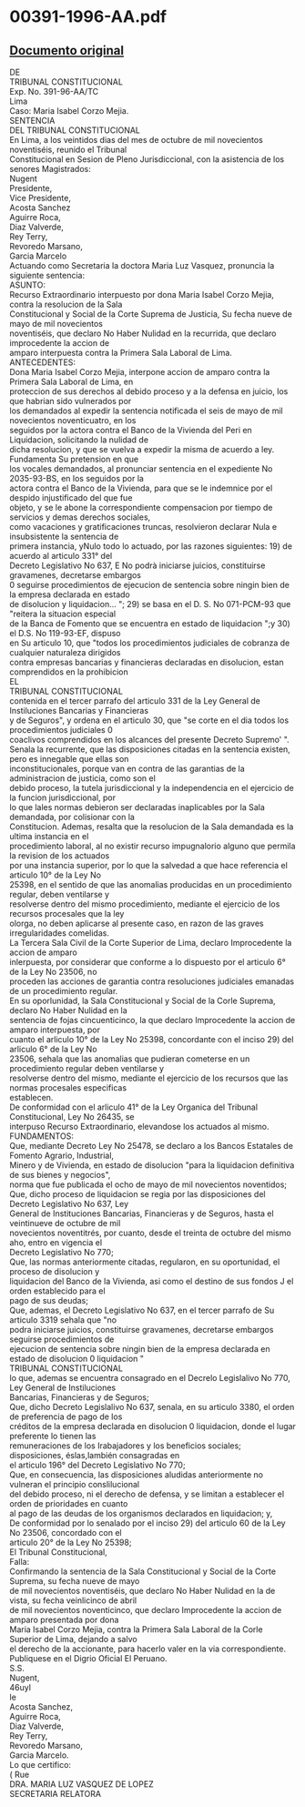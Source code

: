 
00391-1996-AA.pdf
=================
  
[Documento original](https://tc.gob.pe/jurisprudencia/1997/00391-1996-AA.pdf)  
---  
DE  
TRIBUNAL CONSTITUCIONAL  
Exp. No. 391-96-AA/TC  
Lima  
Caso: Maria Isabel Corzo Mejia.  
SENTENCIA  
DEL TRIBUNAL CONSTITUCIONAL  
En Lima, a los veintidos dias del mes de octubre de mil novecientos noventiséis, reunido el Tribunal  
Constitucional en Sesion de Pleno Jurisdiccional, con la asistencia de los senores Magistrados:  
Nugent  
Presidente,  
Vice Presidente,  
Acosta Sanchez  
Aguirre Roca,  
Diaz Valverde,  
Rey Terry,  
Revoredo Marsano,  
Garcia Marcelo  
Actuando como Secretaria la doctora Maria Luz Vasquez, pronuncia la siguiente sentencia:  
ASUNTO:  
Recurso Extraordinario interpuesto por dona Maria Isabel Corzo Mejia, contra la resolucion de la Sala  
Constitucional y Social de la Corte Suprema de Justicia, Su fecha nueve de mayo de mil novecientos  
noventiséis, que declaro No Haber Nulidad en la recurrida, que declaro improcedente la accion de  
amparo interpuesta contra la Primera Sala Laboral de Lima.  
ANTECEDENTES:  
Dona Maria Isabel Corzo Mejia, interpone accion de amparo contra la Primera Sala Laboral de Lima, en  
proteccion de sus derechos al debido proceso y a la defensa en juicio, los que habrian sido vulnerados por  
los demandados al expedir la sentencia notificada el seis de mayo de mil novecientos noventicuatro, en los  
seguidos por la actora contra el Banco de la Vivienda del Peri en Liquidacion, solicitando la nulidad de  
dicha resolucion, y que se vuelva a expedir la misma de acuerdo a ley. Fundamenta Su pretension en que  
los vocales demandados, al pronunciar sentencia en el expediente No 2035-93-BS, en los seguidos por la  
actora contra el Banco de la Vivienda, para que se le indemnice por el despido injustificado del que fue  
objeto, y se le abone la correspondiente compensacion por tiempo de servicios y demas derechos sociales,  
como vacaciones y gratificaciones truncas, resolvieron declarar Nula e insubsistente la sentencia de  
primera instancia, yNulo todo lo actuado, por las razones siguientes: 19) de acuerdo al articulo 331° del  
Decreto Legislativo No 637, E No podrà iniciarse juicios, constituirse gravamenes, decretarse embargos  
0 seguirse procedimientos de ejecucion de sentencia sobre ningin bien de la empresa declarada en estado  
de disolucion y liquidacion... "; 29) se basa en el D. S. No 071-PCM-93 que "reitera la situacion especial  
de la Banca de Fomento que se encuentra en estado de liquidacion ";y 30) el D.S. No 119-93-EF, dispuso  
en Su articulo 10, que "todos los procedimientos judiciales de cobranza de cualquier naturaleza dirigidos  
contra empresas bancarias y financieras declaradas en disolucion, estan comprendidos en la prohibicion  
EL  
TRIBUNAL CONSTITUCIONAL  
contenida en el tercer parrafo del articulo 331 de la Ley General de Instiluciones Bancarias y Financieras  
y de Seguros", y ordena en el articulo 30, que "se corte en el dia todos los procedimientos judiciales 0  
coaclivos comprendidos en los alcances del presente Decreto Supremo' ".  
Senala la recurrente, que las disposiciones citadas en la sentencia existen, pero es innegable que ellas son  
inconstitucionales, porque van en contra de las garantias de la administracion de justicia, como son el  
debido proceso, la tutela jurisdiccional y la independencia en el ejercicio de la funcion jurisdiccional, por  
lo que lales normas debieron ser declaradas inaplicables por la Sala demandada, por colisionar con la  
Constitucion. Ademas, resalta que la resolucion de la Sala demandada es la ultima instancia en el  
procedimiento laboral, al no existir recurso impugnalorio alguno que permila la revision de los actuados  
por una instancia superior, por lo que la salvedad a que hace referencia el articulo 10° de la Ley No  
25398, en el sentido de que las anomalias producidas en un procedimiento regular, deben ventilarse y  
resolverse dentro del mismo procedimiento, mediante el ejercicio de los recursos procesales que la ley  
olorga, no deben aplicarse al presente caso, en razon de las graves irregularidades comelidas.  
La Tercera Sala Civil de la Corte Superior de Lima, declaro Improcedente la accion de amparo  
inlerpuesta, por considerar que conforme a lo dispuesto por el articulo 6° de la Ley No 23506, no  
proceden las acciones de garantia contra resoluciones judiciales emanadas de un procedimiento regular.  
En su oporlunidad, la Sala Constitucional y Social de la Corle Suprema, declaro No Haber Nulidad en la  
sentencia de fojas cincuenticinco, la que declaro Improcedente la accion de amparo interpuesta, por  
cuanto el arliculo 10° de la Ley No 25398, concordante con el inciso 29) del arliculo 6° de la Ley No  
23506, sehala que las anomalias que pudieran cometerse en un procedimiento regular deben ventilarse y  
resolverse dentro del mismo, mediante el ejercicio de los recursos que las normas procesales especificas  
establecen.  
De conformidad con el arliculo 41° de la Ley Organica del Tribunal Constitucional, Ley No 26435, se  
interpuso Recurso Extraordinario, elevandose los actuados al mismo.  
FUNDAMENTOS:  
Que, mediante Decreto Ley No 25478, se declaro a los Bancos Estatales de Fomento Agrario, Industrial,  
Minero y de Vivienda, en estado de disolucion "para la liquidacion definitiva de sus bienes y negocios",  
norma que fue publicada el ocho de mayo de mil novecientos noventidos;  
Que, dicho proceso de liquidacion se regia por las disposiciones del Decreto Legislativo No 637, Ley  
General de Instituciones Bancarias, Financieras y de Seguros, hasta el veintinueve de octubre de mil  
novecientos noventitrés, por cuanto, desde el treinta de octubre del mismo aho, entro en vigencia el  
Decreto Legislativo No 770;  
Que, las normas anteriormente citadas, regularon, en su oportunidad, el proceso de disolucion y  
liquidacion del Banco de la Vivienda, asi como el destino de sus fondos J el orden establecido para el  
pago de sus deudas;  
Que, ademas, el Decreto Legislativo No 637, en el tercer parrafo de Su articulo 3319 sehala que "no  
podra iniciarse juicios, constituirse gravamenes, decretarse embargos seguirse procedimientos de  
ejecucion de sentencia sobre ningin bien de la empresa declarada en estado de disolucion 0 liquidacion "  
TRIBUNAL CONSTITUCIONAL  
lo que, ademas se encuentra consagrado en el Decrelo Legislalivo No 770, Ley General de Instiluciones  
Bancarias, Financieras y de Seguros;  
Que, dicho Decreto Legislalivo No 637, senala, en su articulo 3380, el orden de preferencia de pago de los  
créditos de la empresa declarada en disolucion 0 liquidacion, donde el lugar preferente lo tienen las  
remuneraciones de los Irabajadores y los beneficios sociales; disposiciones, éslas,lambién consagradas en  
el articulo 196° del Decreto Legislativo No 770;  
Que, en consecuencia, las disposiciones aludidas anteriormente no vulneran el principio conslilucional  
del debido proceso, ni el derecho de defensa, y se limitan a establecer el orden de prioridades en cuanto  
al pago de las deudas de los organismos declarados en liquidacion; y,  
De conformidad por lo senalado por el inciso 29) del articulo 60 de la Ley No 23506, concordado con el  
articulo 20° de la Ley No 25398;  
El Tribunal Constitucional,  
Falla:  
Confirmando la sentencia de la Sala Constitucional y Social de la Corte Suprema, su fecha nueve de mayo  
de mil novecientos noventiséis, que declaro No Haber Nulidad en la de vista, su fecha veinlicinco de abril  
de mil novecientos noventicinco, que declaro Improcedente la accion de amparo presentada por dona  
Maria Isabel Corzo Mejia, contra la Primera Sala Laboral de la Corle Superior de Lima, dejando a salvo  
el derecho de la accionante, para hacerlo valer en la via correspondiente.  
Publiquese en el Digrio Oficial El Peruano.  
S.S.  
Nugent,  
46uyl  
le  
Acosta Sanchez,  
Aguirre Roca,  
Diaz Valverde,  
Rey Terry,  
Revoredo Marsano,  
Garcia Marcelo.  
Lo que certifico:  
( Rue  
DRA. MARIA LUZ VASQUEZ DE LOPEZ  
SECRETARIA RELATORA